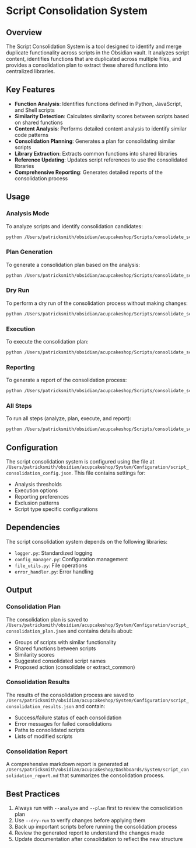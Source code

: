 # Script Consolidation System

## Overview

The Script Consolidation System is a tool designed to identify and merge duplicate functionality across scripts in the Obsidian vault. It analyzes script content, identifies functions that are duplicated across multiple files, and provides a consolidation plan to extract these shared functions into centralized libraries.

## Key Features

- **Function Analysis**: Identifies functions defined in Python, JavaScript, and Shell scripts
- **Similarity Detection**: Calculates similarity scores between scripts based on shared functions
- **Content Analysis**: Performs detailed content analysis to identify similar code patterns
- **Consolidation Planning**: Generates a plan for consolidating similar scripts
- **Library Extraction**: Extracts common functions into shared libraries
- **Reference Updating**: Updates script references to use the consolidated libraries
- **Comprehensive Reporting**: Generates detailed reports of the consolidation process

## Usage

### Analysis Mode

To analyze scripts and identify consolidation candidates:

```bash
python /Users/patricksmith/obsidian/acupcakeshop/Scripts/consolidate_scripts.py --analyze
```

### Plan Generation

To generate a consolidation plan based on the analysis:

```bash
python /Users/patricksmith/obsidian/acupcakeshop/Scripts/consolidate_scripts.py --plan
```

### Dry Run

To perform a dry run of the consolidation process without making changes:

```bash
python /Users/patricksmith/obsidian/acupcakeshop/Scripts/consolidate_scripts.py --execute --dry-run
```

### Execution

To execute the consolidation plan:

```bash
python /Users/patricksmith/obsidian/acupcakeshop/Scripts/consolidate_scripts.py --execute
```

### Reporting

To generate a report of the consolidation process:

```bash
python /Users/patricksmith/obsidian/acupcakeshop/Scripts/consolidate_scripts.py --report
```

### All Steps

To run all steps (analyze, plan, execute, and report):

```bash
python /Users/patricksmith/obsidian/acupcakeshop/Scripts/consolidate_scripts.py --all
```

## Configuration

The script consolidation system is configured using the file at `/Users/patricksmith/obsidian/acupcakeshop/System/Configuration/script_consolidation_config.json`. This file contains settings for:

- Analysis thresholds
- Execution options
- Reporting preferences
- Exclusion patterns
- Script type specific configurations

## Dependencies

The script consolidation system depends on the following libraries:

- `logger.py`: Standardized logging
- `config_manager.py`: Configuration management
- `file_utils.py`: File operations
- `error_handler.py`: Error handling

## Output

### Consolidation Plan

The consolidation plan is saved to `/Users/patricksmith/obsidian/acupcakeshop/System/Configuration/script_consolidation_plan.json` and contains details about:

- Groups of scripts with similar functionality
- Shared functions between scripts
- Similarity scores
- Suggested consolidated script names
- Proposed action (consolidate or extract_common)

### Consolidation Results

The results of the consolidation process are saved to `/Users/patricksmith/obsidian/acupcakeshop/System/Configuration/script_consolidation_results.json` and contain:

- Success/failure status of each consolidation
- Error messages for failed consolidations
- Paths to consolidated scripts
- Lists of modified scripts

### Consolidation Report

A comprehensive markdown report is generated at `/Users/patricksmith/obsidian/acupcakeshop/Dashboards/System/script_consolidation_report.md` that summarizes the consolidation process.

## Best Practices

1. Always run with `--analyze` and `--plan` first to review the consolidation plan
2. Use `--dry-run` to verify changes before applying them
3. Back up important scripts before running the consolidation process
4. Review the generated report to understand the changes made
5. Update documentation after consolidation to reflect the new structure
